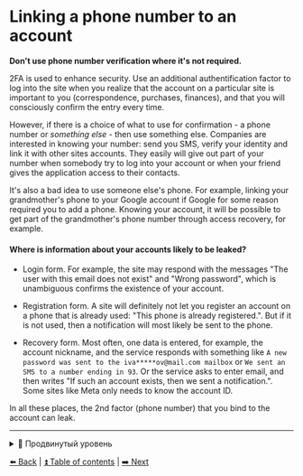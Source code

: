 # Linking a phone number to an account

**Don't use phone number verification where it's not required.**

2FA is used to enhance security. Use an additional authentification factor to log into the site when you realize
that the account on a particular site is important to you (correspondence, purchases, finances), and that you will consciously confirm the entry every time.

However, if there is a choice of what to use for confirmation - a phone number or _something else_ - then use something else.
Companies are interested in knowing your number: send you SMS, verify your identity and link it with other sites accounts.
They easily will give out part of your number when somebody try to log into your account or when your friend gives the application access to their contacts.

It's also a bad idea to use someone else's phone. For example, linking your grandmother's phone to your Google account if Google for some reason required you to add a phone.
Knowing your account, it will be possible to get part of the grandmother's phone number through access recovery, for example.

#### Where is information about your accounts likely to be leaked?

* Login form. For example, the site may respond with the messages "The user with this email does not exist" and "Wrong password", which is unambiguous confirms the existence of your account.

* Registration form. A site will definitely not let you register an account on a phone that is already used: "This phone is already registered.". But if it is not used, then a notification will most likely be sent to the phone.

* Recovery form. Most often, one data is entered, for example, the account nickname, and the service responds with something like `A new password was sent to the iva*****ov@mail.com mailbox` or `We sent an SMS to a number ending in 93`. Or the service asks to enter email, and then writes "If such an account exists, then we sent a notification.". Some sites like Meta only needs to know the account ID.

In all these places, the 2nd factor (phone number) that you bind to the account can leak.

---

<details>
  <summary>🥷 Продвинутый уровень</summary>
  </br>

### Использование BitWarden для генерации алиасов электронной почты

Парольный менеджер BitWarden позволяет генерировать случайные алиасы почты с плюсом,
а также адреса catch-all почтовых ящиков и даже почтовые ящики для пересылки.

Подробнее про эти возможности читайте в разделе "🥷 Продвинутый уровень" секции [Почтовый ящик](./email.md).

![image](bitwarden_ru.png)

</details>


[⬅️ Back](./development.md) | [⏫ Table of contents](../README.md) | [➡️ Next](./deleteme.md)
